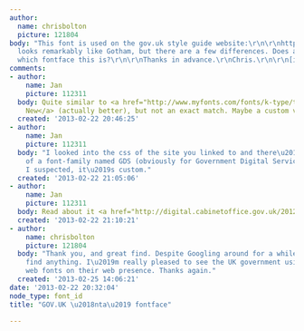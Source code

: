 ```yaml
---
author:
  name: chrisbolton
  picture: 121804
body: "This font is used on the gov.uk style guide website:\r\n\r\nhttps://www.gov.uk/designprinciples/styleguide\r\n\r\nIt
  looks remarkably like Gotham, but there are a few differences. Does anyone know
  which fontface this is?\r\n\r\nThanks in advance.\r\nChris.\r\n\r\n[img:sites/default/files/old-images/govuk_4761.png]"
comments:
- author:
    name: Jan
    picture: 112311
  body: Quite similar to <a href="http://www.myfonts.com/fonts/k-type/transport-new/">Transport
    New</a> (actually better), but not an exact match. Maybe a custom version?
  created: '2013-02-22 20:46:25'
- author:
    name: Jan
    picture: 112311
  body: "I looked into the css of the site you linked to and there\u2019s mentioning
    of a font-family named GDS (obviously for Government Digital Service). So, like
    I suspected, it\u2019s custom."
  created: '2013-02-22 21:05:06'
- author:
    name: Jan
    picture: 112311
  body: Read about it <a href="http://digital.cabinetoffice.gov.uk/2012/07/05/a-few-notes-on-typography/">here</a>.
  created: '2013-02-22 21:10:21'
- author:
    name: chrisbolton
    picture: 121804
  body: "Thank you, and great find. Despite Googling around for a while I couldn\u2019t
    find anything. I\u2019m really pleased to see the UK government using beautiful
    web fonts on their web presence. Thanks again."
  created: '2013-02-25 14:06:21'
date: '2013-02-22 20:32:04'
node_type: font_id
title: "GOV.UK \u2018nta\u2019 fontface"

---
```

